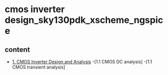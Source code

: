 # cmos inverter design_sky130pdk_xscheme_ngspice
## content
- [1. CMOS Inverter Design and Analysis](#1-Tools-and-PDK-setup)
  -[1.1 CMOS DC analysis]
  -[1.1 CMOS transient analysis]
